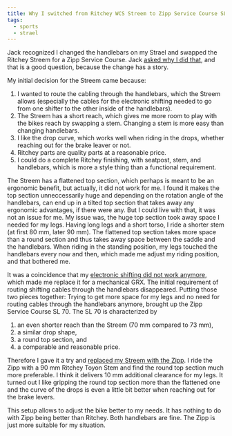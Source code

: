 ```yaml
---
title: Why I switched from Ritchey WCS Streem to Zipp Service Course SL 70
tags:
  - sports
  - strael
---
```

Jack recognized I changed the handlebars on my Strael and swapped the Ritchey Streem for a Zipp Service Course. Jack [asked why I did that](/2023-11-26-rural-paderborn-plateu/), and that is a good question, because the change has a story. 

My initial decision for the Streem came because:

1. I wanted to route the cabling through the handlebars, which the Streem allows (especially the cables for the electronic shifting needed to go from one shifter to the other inside of the handlebars). 
2. The Streem has a short reach, which gives me more room to play with the bikes reach by swapping a stem. Changing a stem is more easy than changing handlebars.
3. I like the drop curve, which works well when riding in the drops, whether reaching out for the brake leaver or not.
4. Ritchey parts are quality parts at a reasonable price.
5. I could do a complete Ritchey finishing, with seatpost, stem, and handlebars, which is more a style thing than a functional requirement.

The Streem has a flattened top section, which perhaps is meant to be an ergonomic benefit, but actually, it did not work for me. I found it makes the top section unneccessarily huge and depending on the rotation angle of the handlebars, can end up in a tilted top section that takes away any ergonomic advantages, if there were any. But I could live with that, it was not an issue for me. My issue was, the huge top section took away space I needed for my legs. Having long legs and a short torso, I ride a shorter stem (at first 80 mm, later 90 mm). The flattened top section takes more space than a round section and thus takes away space between the saddle and the handlebars. When riding in the standing position, my legs touched the handlebars every now and then, which made me adjust my riding position, and that bothered me.

It was a coincidence that my [electronic shifting did not work anymore](/2023-11-11-electronic-shifting-does-not-work-for-me/), which made me replace it for a mechanical GRX. The initial requirement of routing shifting cables through the handlebars disappeared. Putting those two pieces together: Trying to get more space for my legs and no need for routing cables through the handlebars anymore, brought up the Zipp Service Course SL 70. The SL 70 is characterized by 

1. an even shorter reach than the Streem (70 mm compared to 73 mm),
2. a similar drop shape,
3. a round top section, and
4. a comparable and reasonable price.

Therefore I gave it a try and [replaced my Streem with the Zipp](/2023-10-15-cable-housing-length/). I ride the Zipp with a 90 mm Ritchey Toyon Stem and find the round top section much more preferable. I think it delivers 10 mm additional clearance for my legs. It turned out I like gripping the round top section more than the flattened one and the curve of the drops is even a little bit better when reaching out for the brake levers. 

This setup allows to adjust the bike better to my needs. It has nothing to do with Zipp being better than Ritchey. Both handlebars are fine. The Zipp is just more suitable for my situation.


